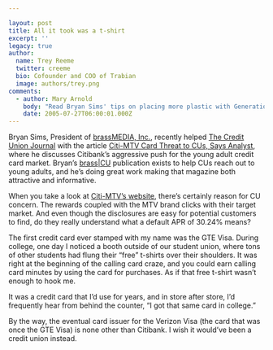 ```yaml
---

layout: post
title: All it took was a t-shirt
excerpt: ''
legacy: true
author:
  name: Trey Reeme
  twitter: creeme
  bio: Cofounder and COO of Trabian
  image: authors/trey.png
comments:
  - author: Mary Arnold
    body: "Read Bryan Sims' tips on placing more plastic with Generation Y on CUES Skybox in this post:\r\n\r\nhttp://cuesskybox.typepad.com/skybox/2005/04/new_citi_card_t.html"
    date: 2005-07-27T06:00:01.000Z
---
```


<p>Bryan Sims, President of <a href='http://www.brassmedia.com'>brassMEDIA, Inc.</a>, recently helped <a href='http://www.cujournal.com'>The Credit Union Journal</a> with the article <a href='http://www.brassmedia.com/press/?id=12'>Citi-MTV Card Threat to CUs, Says Analyst</a>, where he discusses Citibank&#8217;s aggressive push for the young adult credit card market.  Bryan&#8217;s <a href='http://www.brasscu.com'>brass|CU</a> publication exists to help CUs reach out to young adults, and he&#8217;s doing great work making that magazine both attractive and informative.</p>
<p>When you take a look at <a href='http://www.mtvu.com/creditcard/'>Citi-MTV&#8217;s website</a>, there&#8217;s certainly reason for CU concern.  The rewards coupled with the <span class='caps'><span class="caps">MTV</span></span> brand clicks with their target market.  And even though the disclosures are easy for potential customers to find, do they really understand what a default <span class='caps'><span class="caps">APR</span></span> of 30.24% means?</p>
<p>The first credit card ever stamped with my name was the <span class='caps'><span class="caps">GTE</span> </span>Visa.  During college, one day I noticed a booth outside of our student union, where tons of other students had flung their &#8220;free&#8221; t-shirts over their shoulders.  It was right at the beginning of the calling card craze, and you could earn calling card minutes by using the card for purchases.  As if that free t-shirt wasn&#8217;t enough to hook me.</p>
<p>It was a credit card that I&#8217;d use for years, and in store after store, I&#8217;d frequently hear from behind the counter, &#8220;I got that same card in college.&#8221;</p>
<p>By the way, the eventual card issuer for the Verizon Visa (the card that was once the <span class='caps'><span class="caps">GTE</span> </span>Visa) is none other than Citibank.  I wish it would&#8217;ve been a credit union instead.</p>